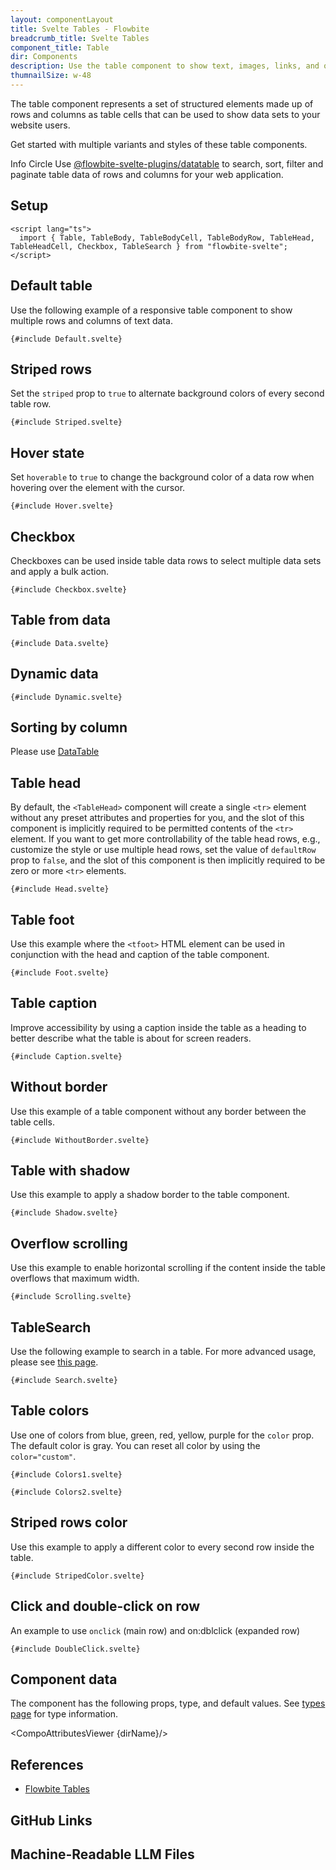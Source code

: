 ```yaml
---
layout: componentLayout
title: Svelte Tables - Flowbite
breadcrumb_title: Svelte Tables
component_title: Table
dir: Components
description: Use the table component to show text, images, links, and other elements inside a structured set of data made up of rows and columns of table cells
thumnailSize: w-48
---
```


<script lang="ts">
  import { CompoAttributesViewer, GitHubCompoLinks, toKebabCase, LlmLink } from '../../utils'
  import { P, A, Badge } from '$lib'
  const dirName = toKebabCase(component_title)
  import { InfoCircleOutline } from "flowbite-svelte-icons";
</script>

The table component represents a set of structured elements made up of rows and columns as table cells that can be used to show data sets to your website users.

Get started with multiple variants and styles of these table components.

<Badge class="p-4 w-full" color="green">
  <P class="flex items-center gap-2">
    <span class="inline-flex">
      <InfoCircleOutline class="h-6 w-6 text-green-600 dark:text-green-500 " />
      <span class="sr-only">Info Circle</span>
    </span>
    <span>
      Use <A href="/docs/plugins/datatables" target="_blank">@flowbite-svelte-plugins/datatable</A> to search, sort, filter and paginate table data of rows and columns for your web application.
    </span>
  </P>
</Badge>

## Setup

```svelte example hideOutput
<script lang="ts">
  import { Table, TableBody, TableBodyCell, TableBodyRow, TableHead, TableHeadCell, Checkbox, TableSearch } from "flowbite-svelte";
</script>
```

## Default table

Use the following example of a responsive table component to show multiple rows and columns of text data.

```svelte example
{#include Default.svelte}
```

## Striped rows

Set the `striped` prop to `true` to alternate background colors of every second table row.

```svelte example
{#include Striped.svelte}
```

## Hover state

Set `hoverable` to `true` to change the background color of a data row when hovering over the element with the cursor.

```svelte example
{#include Hover.svelte}
```

## Checkbox

Checkboxes can be used inside table data rows to select multiple data sets and apply a bulk action.

```svelte example
{#include Checkbox.svelte}
```

## Table from data

```svelte example
{#include Data.svelte}
```

## Dynamic data

```svelte example
{#include Dynamic.svelte}
```

## Sorting by column

Please use [DataTable](https://flowbite-svelte.com/docs/plugins/datatables)

## Table head

By default, the `<TableHead>` component will create a single `<tr>` element without any preset attributes and properties for you, and the slot of this component is implicitly required to be permitted contents of the `<tr>` element. If you want to get more controllability of the table head rows, e.g., customize the style or use multiple head rows, set the value of `defaultRow` prop to `false`, and the slot of this component is then implicitly required to be zero or more `<tr>` elements.

```svelte example
{#include Head.svelte}
```

## Table foot

Use this example where the `<tfoot>` HTML element can be used in conjunction with the head and caption of the table component.

```svelte example
{#include Foot.svelte}
```

## Table caption

Improve accessibility by using a caption inside the table as a heading to better describe what the table is about for screen readers.

```svelte example
{#include Caption.svelte}
```

## Without border

Use this example of a table component without any border between the table cells.

```svelte example
{#include WithoutBorder.svelte}
```

## Table with shadow

Use this example to apply a shadow border to the table component.

```svelte example
{#include Shadow.svelte}
```

## Overflow scrolling

Use this example to enable horizontal scrolling if the content inside the table overflows that maximum width.

```svelte example
{#include Scrolling.svelte}
```

## TableSearch

Use the following example to search in a table.
For more advanced usage, please see [this page](https://flowbite-svelte.com/docs/plugins/datatables).

```svelte example
{#include Search.svelte}
```

## Table colors

Use one of colors from blue, green, red, yellow, purple for the `color` prop. The default color is gray. You can reset all color by using the `color="custom"`.

```svelte example
{#include Colors1.svelte}
```

```svelte example
{#include Colors2.svelte}
```

## Striped rows color

Use this example to apply a different color to every second row inside the table.

```svelte example
{#include StripedColor.svelte}
```

## Click and double-click on row

An example to use `onclick` (main row) and on:dblclick (expanded row)

```svelte example
{#include DoubleClick.svelte}
```

## Component data

The component has the following props, type, and default values. See [types page](/docs/pages/typescript) for type information.

<CompoAttributesViewer {dirName}/>

## References

- [Flowbite Tables](https://flowbite.com/docs/components/tables/)

## GitHub Links

<GitHubCompoLinks />

## Machine-Readable LLM Files

<LlmLink />
